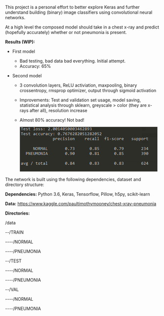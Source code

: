 This project is a personal effort to better explore Keras and further understand building (binary) image classifiers using convolutional neural networks.

At a high level the composed model should take in a chest x-ray and predict (hopefully accurately) whether or not pneumonia is present.



**Results (WIP):**

- First model

  - Bad testing, bad data bad everything. Initial attempt.
  - Accuracy: 65%

- Second model

  - 3 convolution layers, ReLU activiation, maxpooling, binary crossentropy, rmsprop optimizer, output through sigmoid activation

  - Improvements: Test and validation set usage, model saving, statistical analysis through sklearn, greyscale > color (they are x-rays after all), resolution increase

  - Almost 80% accuracy! Not bad!

    ![1524341866831](./img/1524341866831.png)







The network is built using the following dependencies, dataset and directory structure:

**Dependencies:**
Python 3.6, Keras, Tensorflow, Pillow, h5py, scikit-learn

**Data:**
https://www.kaggle.com/paultimothymooney/chest-xray-pneumonia

**Directories:**

/data

--/TRAIN

​----/NORMAL

​----/PNEUMONIA

--/TEST

​----/NORMAL

​----/PNEUMONIA

--/VAL

​----/NORMAL

​----/PNEUMONIA
